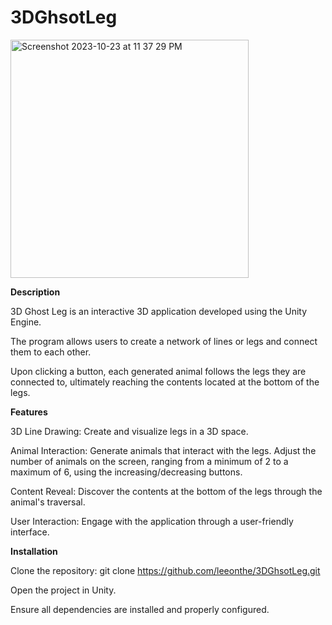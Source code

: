 # 3DGhsotLeg
<img width="381" alt="Screenshot 2023-10-23 at 11 37 29 PM" src="https://github.com/leeonthe/3DGhsotLeg/assets/86170304/2b69a64d-1086-484d-a540-08fde51bd6df">

**Description**

3D Ghost Leg is an interactive 3D application developed using the Unity Engine. 

The program allows users to create a network of lines or legs and connect them to each other.

Upon clicking a button, each generated animal follows the legs they are connected to, ultimately reaching the contents located at the bottom of the legs.

**Features**

3D Line Drawing: Create and visualize legs in a 3D space.

Animal Interaction: Generate animals that interact with the legs. Adjust the number of animals on the screen, ranging from a minimum of 2 to a maximum of 6, using the increasing/decreasing buttons.

Content Reveal: Discover the contents at the bottom of the legs through the animal's traversal. 

User Interaction: Engage with the application through a user-friendly interface.

**Installation**

Clone the repository: git clone https://github.com/leeonthe/3DGhsotLeg.git

Open the project in Unity.

Ensure all dependencies are installed and properly configured.

